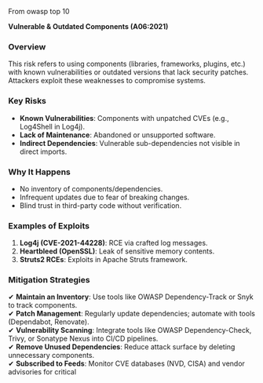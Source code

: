 From owasp top 10

 **Vulnerable & Outdated Components (A06:2021)**  

### **Overview**  
This risk refers to using components (libraries, frameworks, plugins, etc.) with known vulnerabilities or outdated versions that lack security patches. Attackers exploit these weaknesses to compromise systems.  

### **Key Risks**  
- **Known Vulnerabilities**: Components with unpatched CVEs (e.g., Log4Shell in Log4j).  
- **Lack of Maintenance**: Abandoned or unsupported software.  
- **Indirect Dependencies**: Vulnerable sub-dependencies not visible in direct imports.  

### **Why It Happens**  
- No inventory of components/dependencies.  
- Infrequent updates due to fear of breaking changes.  
- Blind trust in third-party code without verification.  

### **Examples of Exploits**  
1. **Log4j (CVE-2021-44228)**: RCE via crafted log messages.  
2. **Heartbleed (OpenSSL)**: Leak of sensitive memory contents.  
3. **Struts2 RCEs**: Exploits in Apache Struts framework.  

### **Mitigation Strategies**  
✔ **Maintain an Inventory**: Use tools like OWASP Dependency-Track or Snyk to track components.  
✔ **Patch Management**: Regularly update dependencies; automate with tools (Dependabot, Renovate).  
✔ **Vulnerability Scanning**: Integrate tools like OWASP Dependency-Check, Trivy, or Sonatype Nexus into CI/CD pipelines.  
✔ **Remove Unused Dependencies**: Reduce attack surface by deleting unnecessary components.  
✔ **Subscribed to Feeds**: Monitor CVE databases (NVD, CISA) and vendor advisories for critical